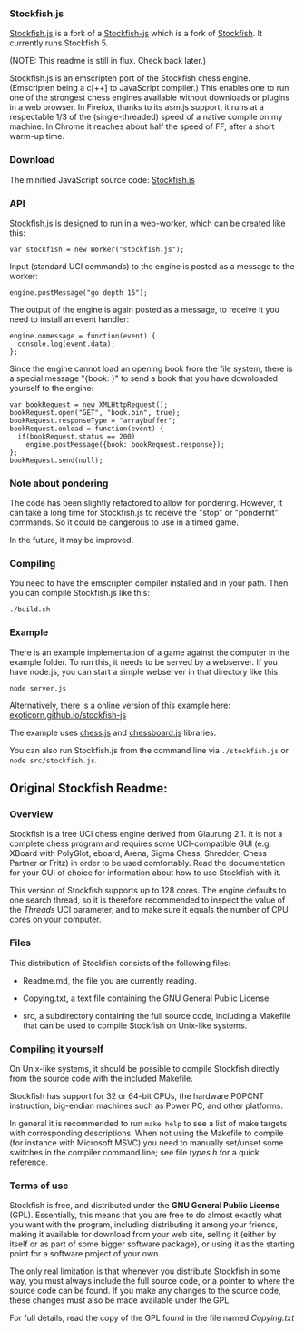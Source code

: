 ### Stockfish.js

<a href="https://github.com/nmrugg/stockfish.js">Stockfish.js</a> is a fork of a <a href="https://github.com/exoticorn/stockfish-js">Stockfish-js</a> which is a fork of <a href="https://github.com/mcostalba/Stockfish">Stockfish</a>.
It currently runs Stockfish 5.

(NOTE: This readme is still in flux. Check back later.)

Stockfish.js is an emscripten port of the Stockfish chess engine.
(Emscripten being a c[++] to JavaScript compiler.)
This enables one to run one of the strongest chess engines available
without downloads or plugins in a web browser.
In Firefox, thanks to its asm.js support, it runs at a respectable
1/3 of the (single-threaded) speed of a native compile on my machine.
In Chrome it reaches about half the speed of FF, after a short
warm-up time.

### Download

The minified JavaScript source code: <a href="http://nmrugg.github.io/stockfish.js/stockfish.js">Stockfish.js</a>

### API

Stockfish.js is designed to run in a web-worker, which can be created
like this:

    var stockfish = new Worker("stockfish.js");

Input (standard UCI commands) to the engine is posted as a message to the worker:

    engine.postMessage("go depth 15");

The output of the engine is again posted as a message, to receive it
you need to install an event handler:

    engine.onmessage = function(event) {
      console.log(event.data);
    };

Since the engine cannot load an opening book from the file system, there
is a special message "{book: <binary polglot book data>}" to send a book
that you have downloaded yourself to the engine:

    var bookRequest = new XMLHttpRequest();
    bookRequest.open("GET", "book.bin", true);
    bookRequest.responseType = "arraybuffer";
    bookRequest.onload = function(event) {
      if(bookRequest.status == 200)
        engine.postMessage({book: bookRequest.response});
    };
    bookRequest.send(null);

### Note about pondering

The code has been slightly refactored to allow for pondering.
However, it can take a long time for Stockfish.js to receive the "stop" or "ponderhit" commands.
So it could be dangerous to use in a timed game.

In the future, it may be improved.

### Compiling

You need to have the emscripten compiler installed and in your path.
Then you can compile Stockfish.js like this:

    ./build.sh

### Example

There is an example implementation of a game against the computer in
the example folder. To run this, it needs to be served by a webserver.
If you have node.js, you can start a simple webserver in that directory
like this:

    node server.js

Alternatively, there is a online version of this example here:
[exoticorn.github.io/stockfish-js](http://exoticorn.github.io/stockfish-js)

The example uses [chess.js](http://github.com/jhlywa/chess.js)
and [chessboard.js](http://chessboardjs.com/) libraries.

You can also run Stockfish.js from the command line via `./stockfish.js` or `node src/stockfish.js`.

## Original Stockfish Readme:

### Overview

Stockfish is a free UCI chess engine derived from Glaurung 2.1. It is
not a complete chess program and requires some UCI-compatible GUI
(e.g. XBoard with PolyGlot, eboard, Arena, Sigma Chess, Shredder, Chess
Partner or Fritz) in order to be used comfortably. Read the
documentation for your GUI of choice for information about how to use
Stockfish with it.

This version of Stockfish supports up to 128 cores. The engine defaults
to one search thread, so it is therefore recommended to inspect the value of
the *Threads* UCI parameter, and to make sure it equals the number of CPU
cores on your computer.


### Files

This distribution of Stockfish consists of the following files:

  * Readme.md, the file you are currently reading.

  * Copying.txt, a text file containing the GNU General Public License.

  * src, a subdirectory containing the full source code, including a Makefile
    that can be used to compile Stockfish on Unix-like systems.


### Compiling it yourself

On Unix-like systems, it should be possible to compile Stockfish
directly from the source code with the included Makefile.

Stockfish has support for 32 or 64-bit CPUs, the hardware POPCNT
instruction, big-endian machines such as Power PC, and other platforms.

In general it is recommended to run `make help` to see a list of make
targets with corresponding descriptions. When not using the Makefile to
compile (for instance with Microsoft MSVC) you need to manually
set/unset some switches in the compiler command line; see file *types.h*
for a quick reference.


### Terms of use

Stockfish is free, and distributed under the **GNU General Public License**
(GPL). Essentially, this means that you are free to do almost exactly
what you want with the program, including distributing it among your
friends, making it available for download from your web site, selling
it (either by itself or as part of some bigger software package), or
using it as the starting point for a software project of your own.

The only real limitation is that whenever you distribute Stockfish in
some way, you must always include the full source code, or a pointer
to where the source code can be found. If you make any changes to the
source code, these changes must also be made available under the GPL.

For full details, read the copy of the GPL found in the file named
*Copying.txt*
